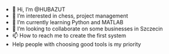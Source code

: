 - 👋 Hi, I’m @HUBAZUT
- 👀 I’m interested in chess, project management
- 🌱 I’m currently learning Python and MATLAB
- 💞️ I’m looking to collaborate on some businesses in Szczecin
- 📫 How to reach me to create the first system
-  Help people with choosing good tools is my priority

<!---
HUBAZUT/HUBAZUT is a ✨ special ✨ repository because its `README.md` (this file) appears on your GitHub profile.
You can click the Preview link to take a look at your changes.
--->
